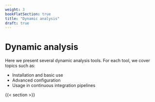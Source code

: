 ```yaml
---
weight: 3
bookFlatSection: true
title: "Dynamic analysis"
draft: true
---
```


# Dynamic analysis

Here we present several dynamic analysis tools. For each tool, we cover topics such as:

- Installation and basic use
- Advanced configuration
- Usage in continuous integration pipelines

{{< section >}}
